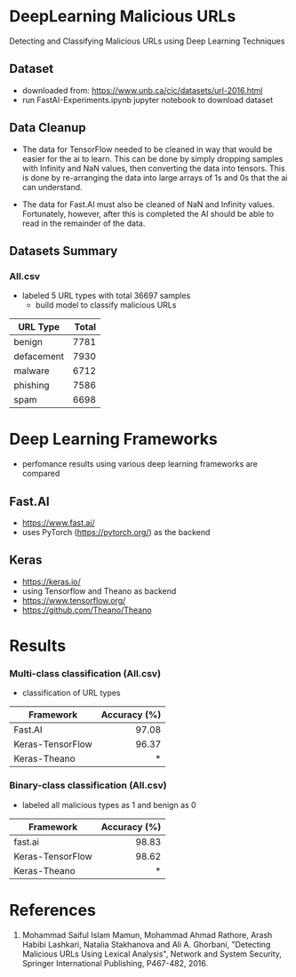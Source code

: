 # DeepLearning Malicious URLs

Detecting and Classifying Malicious URLs using Deep Learning Techniques

## Dataset

-   downloaded from: https://www.unb.ca/cic/datasets/url-2016.html
-   run FastAI-Experiments.ipynb jupyter notebook to download dataset

## Data Cleanup

-   The data for TensorFlow needed to be cleaned in way that would be easier for the ai to learn. This can be done by simply dropping samples with Infinity and NaN values, then converting the data into tensors. This is done by re-arranging the data into large arrays of 1s and 0s that the ai can understand.

- The data for Fast.AI must also be cleaned of NaN and Infinity values. Fortunately, however, after this is completed the AI should be able to read in the remainder of the data.

## Datasets Summary

### All.csv

-   labeled 5 URL types with total 36697 samples
    -   build model to classify malicious URLs

| URL Type   | Total |
| ---------- | ----: |
| benign     |  7781 |
| defacement |  7930 |
| malware    |  6712 |
| phishing   |  7586 |
| spam       |  6698 |

# Deep Learning Frameworks

-   perfomance results using various deep learning frameworks are compared

## Fast.AI

-   https://www.fast.ai/
-   uses PyTorch (https://pytorch.org/) as the backend

## Keras

-   https://keras.io/
-   using Tensorflow and Theano as backend
-   https://www.tensorflow.org/
-   https://github.com/Theano/Theano

# Results

### Multi-class classification (All.csv)

-   classification of URL types

| Framework        | Accuracy (%) |
| ---------------- | -----------: |
| Fast.AI   |        97.08 |
| Keras-TensorFlow |        96.37 |
| Keras-Theano     |           \* |

### Binary-class classification (All.csv)

-   labeled all malicious types as 1 and benign as 0

| Framework        | Accuracy (%) |
| ---------------- | -----------: |
| fast.ai   |        98.83 |
| Keras-TensorFlow |        98.62 |
| Keras-Theano     |           \* |

# References

1.   Mohammad Saiful Islam Mamun, Mohammad Ahmad Rathore, Arash Habibi Lashkari, Natalia Stakhanova and Ali A. Ghorbani, "Detecting Malicious URLs Using Lexical Analysis", Network and System Security, Springer International Publishing, P467-482, 2016.
